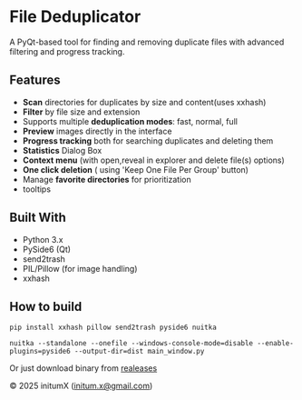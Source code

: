 
# File Deduplicator

A PyQt-based tool for finding and removing duplicate files with advanced filtering and progress tracking.

## Features

- **Scan** directories for duplicates by size and content(uses xxhash)
- **Filter** by file size and extension
- Supports multiple **deduplication modes**: fast, normal, full
- **Preview** images directly in the interface
- **Progress tracking** both for searching duplicates and deleting them
- **Statistics** Dialog Box
- **Context menu** (with open,reveal in explorer and delete file(s) options)
- **One click deletion** ( using 'Keep One File Per Group' button)
- Manage **favorite directories** for prioritization
- tooltips

## Built With

- Python 3.x
- PySide6 (Qt)
- send2trash
- PIL/Pillow (for image handling)
- xxhash

## How to build
`pip install xxhash pillow send2trash pyside6 nuitka`


`nuitka --standalone --onefile --windows-console-mode=disable --enable-plugins=pyside6 --output-dir=dist main_window.py`

Or just download binary from [realeases](https://github.com/initumX/deduplicator/releases)

© 2025 initumX (initum.x@gmail.com)
